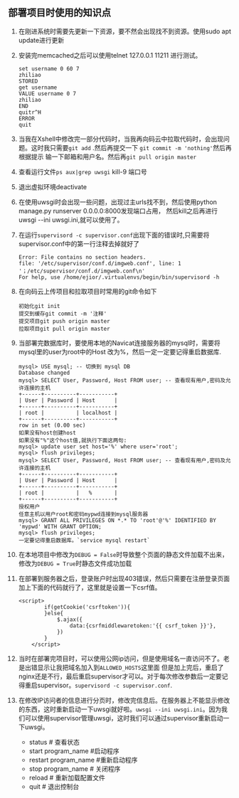 ## 部署项目时使用的知识点
1. 在刚进系统时需要先更新一下资源，要不然会出现找不到资源。使用sudo apt update进行更新
2. 安装完memcached之后可以使用telnet 127.0.0.1 11211 进行测试。
    ```
    set username 0 60 7 
    zhiliao
    STORED
    get username
    VALUE username 0 7
    zhiliao
    END 
    quitr^H    
    ERROR
    quit
    ```
3. 当我在Xshell中修改完一部分代码时，当我再向码云中拉取代码时，会出现问题。这时我只需要```git add``` .然后再提交一下 ```git commit -m 'nothing'```然后再根据提示
输一下邮箱和用户名。然后再```git pull origin master```
4. 查看运行文件```ps aux|grep uwsgi``` kill-9 端口号
5. 退出虚拟环境deactivate
6. 在使用uwsgi时会出现一些问题，出现过主urls找不到，然后使用python manage.py runserver 0.0.0.0:8000发现端口占用，
然后kill之后再进行uwsgi --ini uwsgi.ini,就可以使用了。
7. 在运行```supervisord -c supervisor.conf```出现下面的错误时,只需要将supervisor.conf中的第一行注释去掉就好了
    ```
    Error: File contains no section headers.
    file: '/etc/supervisor/conf.d/imgweb.conf', line: 1
    '；/etc/supervisor/conf.d/imgweb.conf\n'
    For help, use /home/ejior/.virtualenvs/begin/bin/supervisord -h
    ```

8. 在向码云上传项目和拉取项目时常用的git命令如下
    ```
    初始化git init
    提交到缓存git commit -m '注释'
    提交项目git push origin master
    拉取项目git pull origin master
    ```
9. 当部署完数据库时，要使用本地的Navicat连接服务器的mysql时，需要将mysql里的user为root中的Host 改为%，然后一定一定要记得重启数据库.
   ```
   mysql> USE mysql; -- 切换到 mysql DB
   Database changed
   mysql> SELECT User, Password, Host FROM user; -- 查看现有用户,密码及允许连接的主机
   +------+----------+-----------+
   | User | Password | Host      |
   +------+----------+-----------+
   | root |          | localhost |
   +------+----------+-----------+
   row in set (0.00 sec)
   如果没有host创建host
   如果没有"%"这个host值,就执行下面这两句:
   mysql> update user set host='%' where user='root';
   mysql> flush privileges;
   mysql> SELECT User, Password, Host FROM user; -- 查看现有用户,密码及允许连接的主机
   +------+----------+-----------+
   | User | Password | Host      |
   +------+----------+-----------+
   | root |          |   %       |
   +------+----------+-----------+
   授权用户
   任意主机以用户root和密码mypwd连接到mysql服务器
   mysql> GRANT ALL PRIVILEGES ON *.* TO 'root'@'%' IDENTIFIED BY 'mypwd' WITH GRANT OPTION;
   mysql> flush privileges;
   一定要记得重启数据库。`service mysql restart` 
   ```
10. 在本地项目中修改为```DEBUG = False```时导致整个页面的静态文件加载不出来，修改为```DEBUG = True```时静态文件成功加载

11. 在部署到服务器之后，登录账户时出现403错误，然后只需要在注册登录页面加上下面的代码就行了，这里就是设置一下csrf值。
    ```
    <script>
            if(getCookie('csrftoken')){
            }else{
                $.ajax({
                    data:{csrfmiddlewaretoken:'{{ csrf_token }}'},
                })
            }
        </script>
    ```
12. 当时在部署完项目时，可以使用公网ip访问，但是使用域名一直访问不了。老是出错显示让我把域名加入到```ALLOWED_HOSTS```这里面
但是加上完后，重启了nginx还是不行，最后重启supervisor才可以。对于每次修改参数后一定要记得重启supervisor。```supervisord -c supervisor.conf```.
13. 在修改IP访问者的信息进行分页时，修改完信息后。在服务器上不能显示修改的东西，这时重新启动一下uwsgi就好啦。```uwsgi --ini uwsgi.ini```。因为我们可以使用supervisor管理uwsgi，这时我们可以通过supervisor重新启动一下uwsgi。
    * status # 查看状态
    * start program_name #启动程序
    * restart program_name #重新启动程序
    * stop program_name # 关闭程序
    * reload # 重新加载配置文件
    * quit # 退出控制台



